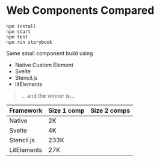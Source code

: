 # Web Components Compared

```shell
npm install
npm start
npm test
npm run storybook
```

Same small component build using

- Native Custom Element
- Svelte
- Stencil.js
- litElements

> ... and the winner is...

| Framework   | Size 1 comp | Size 2 comps |
| ----------- | ----------- | ------------ |
| Native      | 2K          |              |
| Svelte      | 4K          |              |
| Stencil.js  | 233K        |              |
| LitElements | 27K         |              |
